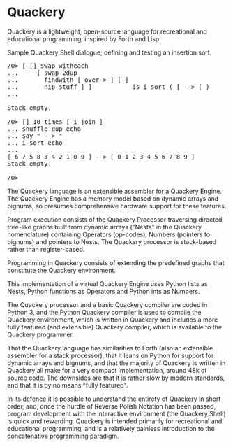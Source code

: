# Quackery
Quackery is a lightweight, open-source language for recreational and 
educational programming, inspired by Forth and Lisp.

Sample Quackery Shell dialogue; defining and testing an insertion sort.

<pre>/O> [ [] swap witheach
...     [ swap 2dup 
...       findwith [ over > ] [ ] 
...       nip stuff ] ]           is i-sort ( [ --> [ )
... 

Stack empty.

/O> [] 10 times [ i join ]
... shuffle dup echo 
... say " --> "
... i-sort echo
... 
[ 6 7 5 8 3 4 2 1 0 9 ] --> [ 0 1 2 3 4 5 6 7 8 9 ]
Stack empty.

/O> 
</pre>

The Quackery language is an extensible assembler for a Quackery
Engine. The Quackery Engine has a memory model based on dynamic arrays
and bignums, so presumes comprehensive hardware support for these
features.

Program execution consists of the Quackery Processor traversing
directed tree-like graphs built from dynamic arrays ("Nests" in the
Quackery nomenclature) containing Operators (op-codes), Numbers
(pointers to bignums) and pointers to Nests. The Quackery processor is
stack-based rather than register-based.

Programming in Quackery consists of extending the predefined graphs
that constitute the Quackery environment.

This implementation of a virtual Quackery Engine uses Python lists as
Nests, Python functions as Operators and Python ints as Numbers.

The Quackery processor and a basic Quackery compiler are coded in
Python 3, and the Python Quackery compiler is used to compile the
Quackery environment, which is written in Quackery and includes a more
fully featured (and extensible) Quackery compiler, which is available
to the Quackery programmer.

That the Quackery language has similarities to Forth (also an
extensible assembler for a stack processor), that it leans on Python
for support for dynamic arrays and bignums, and that the majority of
Quackery is written in Quackery all make for a very compact
implementation, around 48k of source code. The downsides are that it is
rather slow by modern standards, and that it is by no means "fully
featured".

In its defence it is possible to understand the entirety of Quackery
in short order, and, once the hurdle of Reverse Polish Notation has
been passed, program development with the interactive environment (the
Quackery Shell) is quick and rewarding. Quackery is intended primarily
for recreational and educational programming, and is a relatively
painless introduction to the concatenative programming paradigm.
